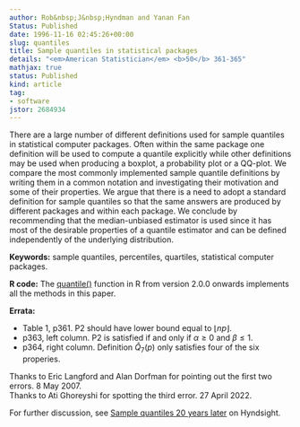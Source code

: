 ```yaml
---
author: Rob&nbsp;J&nbsp;Hyndman and Yanan Fan
Status: Published
date: 1996-11-16 02:45:26+00:00
slug: quantiles
title: Sample quantiles in statistical packages
details: "<em>American Statistician</em> <b>50</b> 361-365"
mathjax: true
status: Published
kind: article
tag:
- software
jstor: 2684934
---
```


There are a large number of different definitions used for sample quantiles in statistical computer packages. Often within the same package one definition will be used to compute a quantile explicitly while other definitions may be used when producing a boxplot, a probability plot or a QQ-plot. We compare the most commonly implemented sample quantile definitions by writing them in a common notation and investigating their motivation and some of their properties. We argue that there is a need to adopt a standard definition for sample quantiles so that the same answers are produced by different packages and within each package. We conclude by recommending that the median-unbiased estimator is used since it has most of the desirable properties of a quantile estimator and can be defined independently of the underlying distribution.

**Keywords:** sample quantiles, percentiles, quartiles, statistical computer packages.

**R code:** The [quantile()](https://www.rdocumentation.org/packages/stats/topics/quantile) function in R from version 2.0.0 onwards implements all the methods in this paper.

**Errata:**

  * Table 1, p361. P2 should have lower bound equal to $\lfloor np\rfloor$.
  * p363, left column. P2 is satisfied if and only if $\alpha\ge0$ and $\beta\le1$.
  * p364, right column. Definition $\hat{Q}_7(p)$ only satisfies four of the six properies.

Thanks to Eric Langford and Alan Dorfman for pointing out the first two errors. 8 May 2007. <br>
Thanks to Ati Ghoreyshi for spotting the third error. 27 April 2022.

For further discussion, see [Sample quantiles 20 years later](/hyndsight/sample-quantiles-20-years-later/) on Hyndsight.
